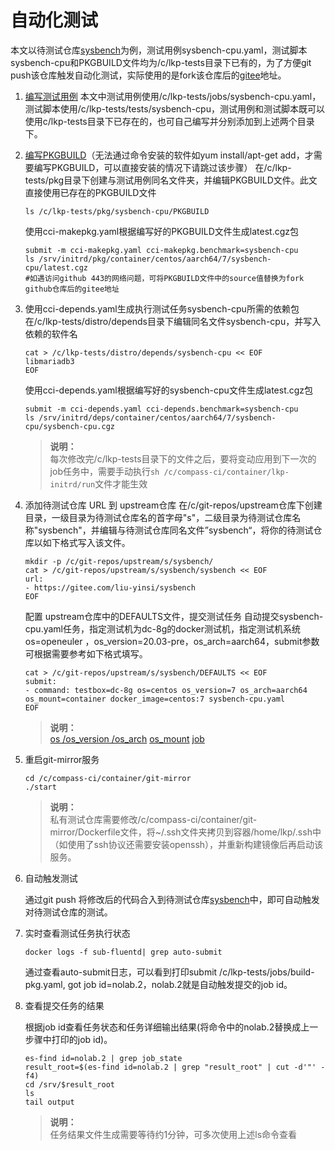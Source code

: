# 自动化测试
本文以待测试仓库[sysbench](https://github.com/akopytov/sysbench)为例，测试用例sysbench-cpu.yaml，测试脚本sysbench-cpu和PKGBUILD文件均为/c/lkp-tests目录下已有的，为了方便git push该仓库触发自动化测试，实际使用的是fork该仓库后的[gitee](https://gitee.com/liu-yinsi/sysbench)地址。

1. [编写测试用例](https://gitee.com/wu_fengguang/lkp-tests/blob/master/doc/add-testcase.md)
	本文中测试用例使用/c/lkp-tests/jobs/sysbench-cpu.yaml，测试脚本使用/c/lkp-tests/tests/sysbench-cpu，测试用例和测试脚本既可以使用c/lkp-tests目录下已存在的，也可自己编写并分别添加到上述两个目录下。

2. [编写PKGBUILD](https://gitee.com/wu_fengguang/compass-ci/blob/master/doc/manual/write-PKGBUILD.zh.md)（无法通过命令安装的软件如yum install/apt-get add，才需要编写PKGBUILD，可以直接安装的情况下请跳过该步骤）
	在/c/lkp-tests/pkg目录下创建与测试用例同名文件夹，并编辑PKGBUILD文件。此文直接使用已存在的PKGBUILD文件
   	```
   	ls /c/lkp-tests/pkg/sysbench-cpu/PKGBUILD
	```
   	使用cci-makepkg.yaml根据编写好的PKGBUILD文件生成latest.cgz包
   	```
   	submit -m cci-makepkg.yaml cci-makepkg.benchmark=sysbench-cpu
   	ls /srv/initrd/pkg/container/centos/aarch64/7/sysbench-cpu/latest.cgz
   	#如遇访问github 443的网络问题，可将PKGBUILD文件中的source值替换为fork github仓库后的gitee地址
   	```

3. 使用cci-depends.yaml生成执行测试任务sysbench-cpu所需的依赖包
	在/c/lkp-tests/distro/depends目录下编辑同名文件sysbench-cpu，并写入依赖的软件名

   	```
   	cat > /c/lkp-tests/distro/depends/sysbench-cpu << EOF
   	libmariadb3
   	EOF
   	```
   	使用cci-depends.yaml根据编写好的sysbench-cpu文件生成latest.cgz包
   	```
  	submit -m cci-depends.yaml cci-depends.benchmark=sysbench-cpu
   	ls /srv/initrd/deps/container/centos/aarch64/7/sysbench-cpu/sysbench-cpu.cgz
   	```

	> **说明：**           
	> 每次修改完/c/lkp-tests目录下的文件之后，要将变动应用到下一次的job任务中，需要手动执行`sh /c/compass-ci/container/lkp-initrd/run`文件才能生效

4. 添加待测试仓库 URL 到 upstream仓库
	在/c/git-repos/upstream仓库下创建目录，一级目录为待测试仓库名的首字母"s"，二级目录为待测试仓库名称"sysbench"，并编辑与待测试仓库同名文件”sysbench“，将你的待测试仓库以如下格式写入该文件。
   	```
   	mkdir -p /c/git-repos/upstream/s/sysbench/
   	cat > /c/git-repos/upstream/s/sysbench/sysbench << EOF
   	url:
   	- https://gitee.com/liu-yinsi/sysbench
   	EOF
   	```

	配置 upstream仓库中的DEFAULTS文件，提交测试任务
	自动提交sysbench-cpu.yaml任务，指定测试机为dc-8g的docker测试机，指定测试机系统os=openeuler ，os_version=20.03-pre，os_arch=aarch64，submit参数可根据需要参考如下格式填写。

	```
   	cat > /c/git-repos/upstream/s/sysbench/DEFAULTS << EOF
   	submit:
   	- command: testbox=dc-8g os=centos os_version=7 os_arch=aarch64 os_mount=container docker_image=centos:7 sysbench-cpu.yaml
   	EOF
   	```

	> **说明：**      
   	> [os /os_version /os_arch](https://gitee.com/wu_fengguang/compass-ci/blob/master/doc/job/os-os_verison-os_arch.md) [os_mount](https://gitee.com/wu_fengguang/compass-ci/blob/master/doc/job/os_mount.md)
	> [job](https://gitee.com/wu_fengguang/compass-ci/tree/master/doc/job)
	
5. 重启git-mirror服务
	```
	cd /c/compass-ci/container/git-mirror
	./start
	```
	
	> **说明：**    
	> 私有测试仓库需要修改/c/compass-ci/container/git-mirror/Dockerfile文件，将~/.ssh文件夹拷贝到容器/home/lkp/.ssh中（如使用了ssh协议还需要安装openssh），并重新构建镜像后再启动该服务。
	
6. 自动触发测试
	
	通过git push 将修改后的代码合入到待测试仓库[sysbench](https://gitee.com/liu-yinsi/sysbench)中，即可自动触发对待测试仓库的测试。
	
7. 实时查看测试任务执行状态
	
	```
	docker logs -f sub-fluentd| grep auto-submit
	```
	
	通过查看auto-submit日志，可以看到打印submit /c/lkp-tests/jobs/build-pkg.yaml, got job id=nolab.2，nolab.2就是自动触发提交的job id。
	
8. 查看提交任务的结果
	
	根据job id查看任务状态和任务详细输出结果(将命令中的nolab.2替换成上一步骤中打印的job id)。
	
	```
	es-find id=nolab.2 | grep job_state
	result_root=$(es-find id=nolab.2 | grep "result_root" | cut -d'"' -f4)
	cd /srv/$result_root
	ls
	tail output
	```
	
	> **说明：**    
	> 任务结果文件生成需要等待约1分钟，可多次使用上述ls命令查看
